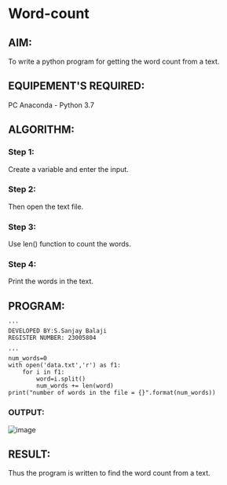 # Word-count
## AIM:
To write a python program for getting the word count from a text.
## EQUIPEMENT'S REQUIRED: 
PC
Anaconda - Python 3.7
## ALGORITHM: 
### Step 1:
Create a variable and enter the input.
### Step 2: 
Then open the text file. 
### Step 3: 
Use len() function to count the words. 
### Step 4:  
Print the words in the text.

## PROGRAM:
```
'''
DEVELOPED BY:S.Sanjay Balaji
REGISTER NUMBER: 23005804

'''
num_words=0
with open('data.txt','r') as f1:
    for i in f1:
        word=i.split()
        num_words += len(word)
print("number of words in the file = {}".format(num_words))
```
### OUTPUT:

![image](https://github.com/SanjayBalaji0/Word-count/assets/145533553/af2948c2-10cf-4f0b-aa32-03fa9e472424)


## RESULT:
Thus the program is written to find the word count from a text.
